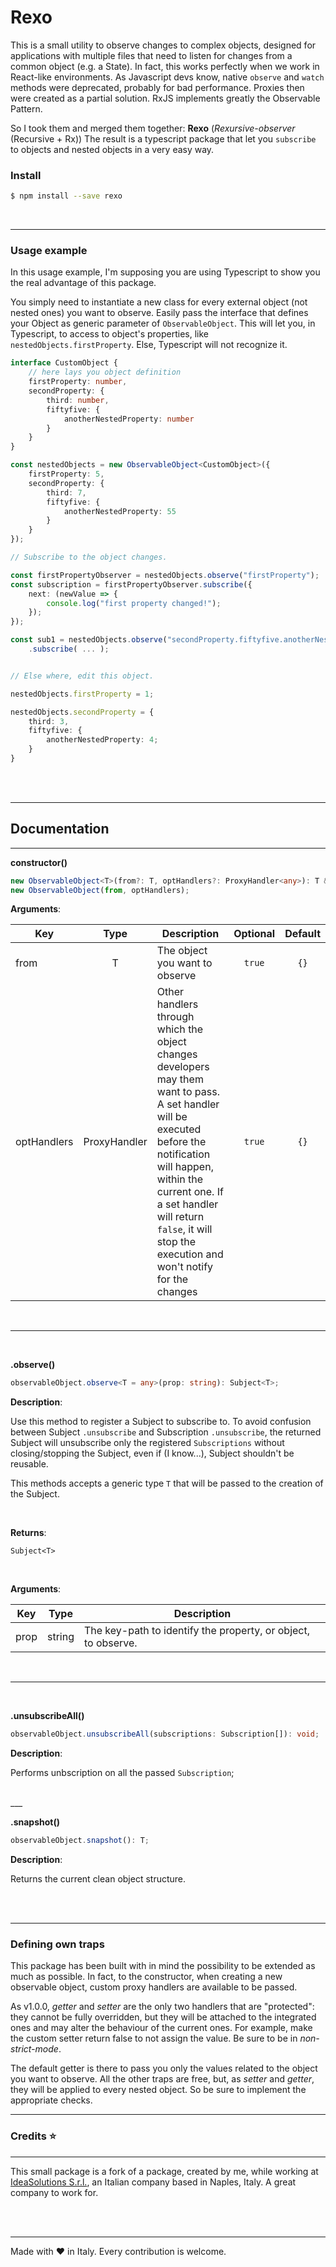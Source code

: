 # Rexo

This is a small utility to observe changes to complex objects, designed for applications with multiple files that need to listen for changes from a common object (e.g. a State).
In fact, this works perfectly when we work in React-like environments.
As Javascript devs know, native `observe` and `watch` methods were deprecated, probably for bad performance. Proxies then were created as a partial solution. RxJS implements greatly the Observable Pattern.

So I took them and merged them together: **Rexo** (_Rexursive-observer_ (Recursive + Rx))
The result is a typescript package that let you `subscribe` to objects and nested objects in a very easy way.


### Install

```sh
$ npm install --save rexo
```

<br>
<hr>

### Usage example


In this usage example, I'm supposing you are using Typescript to show you the real advantage of this package.

You simply need to instantiate a new class for every external object (not nested ones) you want to observe. Easily pass the interface that defines your Object as generic parameter of `ObservableObject`. This will let you, in Typescript, to access to object's properties, like
`nestedObjects.firstProperty`. Else, Typescript will not recognize it.

```typescript
interface CustomObject {
	// here lays you object definition
	firstProperty: number,
	secondProperty: {
		third: number,
		fiftyfive: {
			anotherNestedProperty: number
		}
	}
}

const nestedObjects = new ObservableObject<CustomObject>({
	firstProperty: 5,
	secondProperty: {
		third: 7,
		fiftyfive: {
			anotherNestedProperty: 55
		}
	}
});

// Subscribe to the object changes.

const firstPropertyObserver = nestedObjects.observe("firstProperty");
const subscription = firstPropertyObserver.subscribe({
	next: (newValue => {
		console.log("first property changed!");
	});
});

const sub1 = nestedObjects.observe("secondProperty.fiftyfive.anotherNestedProperty")
	.subscribe( ... );


// Else where, edit this object.

nestedObjects.firstProperty = 1;

nestedObjects.secondProperty = {
	third: 3,
	fiftyfive: {
		anotherNestedProperty: 4;
	}
}
```

<br>
<br>

___

## Documentation
___

**constructor()**

```typescript
new ObservableObject<T>(from?: T, optHandlers?: ProxyHandler<any>): T & ObservableObject<T>;
new ObservableObject(from, optHandlers);
```

**Arguments**:

| Key | Type | Description | Optional | Default |
|-----|:----:|-------------|:--------:|:-------:|
| from | T    | The object you want to observe | `true` | `{}` |
| optHandlers | ProxyHandler<any> | Other handlers through which the object changes developers may them want to pass. A set handler will be executed before the notification will happen, within the current one. If a set handler will return `false`, it will stop the execution and won't notify for the changes | `true` | `{}` |

<br>

___

<br>

**.observe()**

```typescript
observableObject.observe<T = any>(prop: string): Subject<T>;
```

**Description**:

Use this method to register a Subject to subscribe to.
To avoid confusion between Subject `.unsubscribe` and Subscription `.unsubscribe`, the returned Subject will unsubscribe only the registered `Subscriptions` without closing/stopping the Subject, even if (I know...), Subject shouldn't be reusable.

This methods accepts a generic type `T` that will be passed to the creation of the Subject.

<br>

**Returns**:

`Subject<T>`

<br>

**Arguments**:

| Key  | Type | Description |
|------|:----:|-------------|
| prop |string| The key-path to identify the property, or object, to observe. |

<br>

___
<br>

**.unsubscribeAll()**

```typescript
observableObject.unsubscribeAll(subscriptions: Subscription[]): void;
```

**Description**:

Performs unbscription on all the passed `Subscription`;

<br>
___
<br>

**.snapshot()**

```typescript
observableObject.snapshot(): T;
```

**Description**:

Returns the current clean object structure.

<br>
<br>

___

### Defining own traps

This package has been built with in mind the possibility to be extended as much as possible.
In fact, to the constructor, when creating a new observable object, custom proxy handlers are available to be passed.

As v1.0.0, *getter* and *setter* are the only two handlers that are "protected": they cannot be fully overridden, but they will be attached to the integrated ones and may alter the behaviour of the current ones.
For example, make the custom setter return false to not assign the value.
Be sure to be in *non-strict-mode*.

The default getter is there to pass you only the values related to the object you want to observe.
All the other traps are free, but, as *setter* and *getter*, they will be applied to every nested object. So be sure to implement the appropriate checks.

___
### Credits ⭐
___
This small package is a fork of a package, created by me, while working at [IdeaSolutions S.r.l.](http://www.ideasolutions.it/), an Italian company based in Naples, Italy. A great company to work for.

<br>
<br>

___

Made with ❤ in Italy.
Every contribution is welcome.
